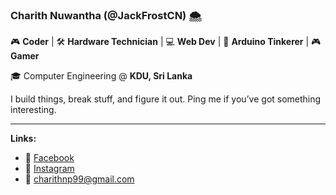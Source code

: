 ### Charith Nuwantha (@JackFrostCN) 🌨️

🎮 **Coder** | 🛠️ **Hardware Technician** | 💻 **Web Dev** | 🤖 **Arduino Tinkerer** | 🎮 **Gamer**

🎓 Computer Engineering @ **KDU, Sri Lanka**

I build things, break stuff, and figure it out.
Ping me if you’ve got something interesting.

---

**Links:**

* 📘 [Facebook](https://www.facebook.com/charith.nuwantha.75)
* 📸 [Instagram](https://www.instagram.com/00_jack_frost)
* 📧 [charithnp99@gmail.com](mailto:charithnp99@gmail.com)
